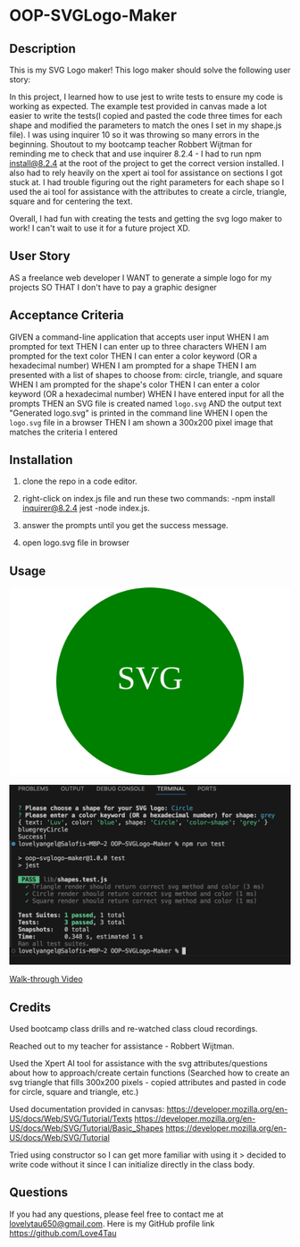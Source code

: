 # OOP-SVGLogo-Maker

## Description

This is my SVG Logo maker! This logo maker should solve the following user story:

In this project, I learned how to use jest to write tests to ensure my code is working as expected. The example test provided in canvas made a lot easier to write the tests(I copied and pasted the code three times for each shape and modified the parameters to match the ones I set in my shape.js file). I was using inquirer 10 so it was throwing so many errors in the beginning. Shoutout to my bootcamp teacher Robbert Wijtman for reminding me to check that and use inquirer 8.2.4 - I had to run npm install@8.2.4 at the root of the project to get the correct version installed. I also had to rely heavily on the xpert ai tool for assistance on sections I got stuck at. I had trouble figuring out the right parameters for each shape so I used the ai tool for assistance with the attributes to create a circle, triangle, square and for centering the text.
 
 Overall, I had fun with creating the tests and getting the svg logo maker to work! I can't wait to use it for a future project XD.

## User Story
AS a freelance web developer
I WANT to generate a simple logo for my projects
SO THAT I don't have to pay a graphic designer

## Acceptance Criteria
GIVEN a command-line application that accepts user input
WHEN I am prompted for text
THEN I can enter up to three characters
WHEN I am prompted for the text color
THEN I can enter a color keyword (OR a hexadecimal number)
WHEN I am prompted for a shape
THEN I am presented with a list of shapes to choose from: circle, triangle, and square
WHEN I am prompted for the shape's color
THEN I can enter a color keyword (OR a hexadecimal number)
WHEN I have entered input for all the prompts
THEN an SVG file is created named `logo.svg`
AND the output text "Generated logo.svg" is printed in the command line
WHEN I open the `logo.svg` file in a browser
THEN I am shown a 300x200 pixel image that matches the criteria I entered

## Installation

1) clone the repo in a code editor.

2) right-click on index.js file and run these two commands:
    -npm install inquirer@8.2.4 jest 
    -node index.js.

3) answer the prompts until you get the success message.

4) open logo.svg file in browser

## Usage 

![alt text](./assets/images/circle.svg)

![alt text](./assets/images/Successful%20tests.png)

[Walk-through Video](https://drive.google.com/file/d/1slLJ7CC8XgM93jugqjaZ0MVh2kYDGZjl/view?usp=sharing)

## Credits

Used bootcamp class drills and re-watched class cloud recordings.

Reached out to my teacher for assistance - Robbert Wijtman.

Used the Xpert AI tool for assistance with the svg attributes/questions about how to approach/create certain functions (Searched how to create an svg triangle that fills 300x200 pixels - copied attributes and pasted in code for circle, square and triangle, etc.)

Used documentation provided in canvsas:
https://developer.mozilla.org/en-US/docs/Web/SVG/Tutorial/Texts
https://developer.mozilla.org/en-US/docs/Web/SVG/Tutorial/Basic_Shapes
https://developer.mozilla.org/en-US/docs/Web/SVG/Tutorial

Tried using constructor so I can get more familiar with using it > decided to write code without it since I can initialize directly in the class body.



## Questions
If you had any questions, please feel free to contact me at lovelytau650@gmail.com.
Here is my GitHub profile link https://github.com/Love4Tau
